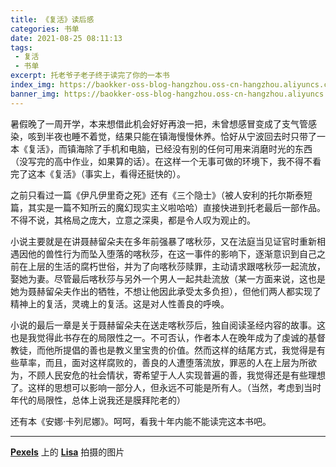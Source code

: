 ```yaml
---
title: 《复活》读后感
categories: 书单
date: 2021-08-25 08:11:13
tags:
 - 复活
 - 书单
excerpt: 托老爷子老子终于读完了你的一本书
index_img: https://baokker-oss-blog-hangzhou.oss-cn-hangzhou.aliyuncs.com/cdn_for_blog/blog_imgs/pexels-lisa-1083822.jpg
banner_img: https://baokker-oss-blog-hangzhou.oss-cn-hangzhou.aliyuncs.com/cdn_for_blog/blog_imgs/pexels-lisa-1083822.jpg
---
```


暑假晚了一周开学，本来想借此机会好好再浪一把，未曾想感冒变成了支气管感染，咳到半夜也睡不着觉，结果只能在镇海慢慢休养。恰好从宁波回去时只带了一本《复活》，而镇海除了手机和电脑，已经没有别的任何可用来消磨时光的东西（没写完的高中作业，如果算的话）。在这样一个无事可做的环境下，我不得不看完了这本《复活》（事实上，看得还挺快的）。

之前只看过一篇《伊凡伊里奇之死》还有《三个隐士》（被人安利的托尔斯泰短篇，其实是一篇不知所云的魔幻现实主义啦哈哈）直接快进到托老最后一部作品。不得不说，其格局之庞大，立意之深奥，都是令人叹为观止的。

小说主要就是在讲聂赫留朵夫在多年前强暴了喀秋莎，又在法庭当见证官时重新相遇因他的兽性行为而坠入堕落的喀秋莎，在这一事件的影响下，逐渐意识到自己之前在上层的生活的腐朽世俗，并为了向喀秋莎赎罪，主动请求跟喀秋莎一起流放，娶她为妻。尽管最后喀秋莎与另外一个男人一起共赴流放（某一方面来说，这也是她为聂赫留朵夫作出的牺牲，不想让他因此承受太多负担），但他们两人都实现了精神上的复活，灵魂上的复活。这是对人性善良的呼唤。

小说的最后一章是关于聂赫留朵夫在送走喀秋莎后，独自阅读圣经内容的故事。这也是我觉得此书存在的局限性之一。不可否认，作者本人在晚年成为了虔诚的基督教徒，而他所提倡的善也是教义里宝贵的价值。然而这样的结尾方式，我觉得是有些草率，而且，面对这样腐败的，善良的人遭堕落流放，罪恶的人在上层为所欲为，不顾人民安危的社会情状，寄希望于人人实现普遍的善，我觉得还是有些理想了。这样的思想可以影响一部分人，但永远不可能是所有人。（当然，考虑到当时年代的局限性，总体上说我还是膜拜陀老的）

还有本《安娜·卡列尼娜》。呵呵，看我十年内能不能读完这本书吧。

---

**[Pexels](https://www.pexels.com/zh-cn/photo/1083822/?utm_content=attributionCopyText&utm_medium=referral&utm_source=pexels)** 上的 **[Lisa](https://www.pexels.com/zh-cn/@fotios-photos?utm_content=attributionCopyText&utm_medium=referral&utm_source=pexels)** 拍摄的图片

